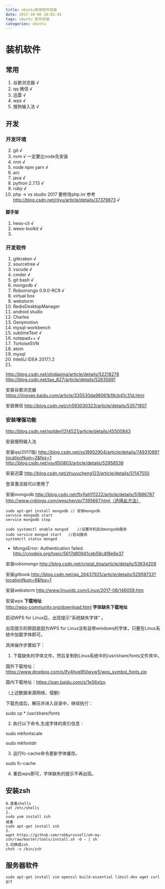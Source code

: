 ```yaml
---
title: ubuntu常用软件安装
date: 2017-10-06 18:02:45
tags: ubuntu 软件安装
categories: ubuntu
---
```


# 装机软件

## 常用
1. 谷歌浏览器 √
4. qq 微信 √
9. 迅雷 √
11. wps √
13. 搜狗输入法 √

## 开发

### 开发环境 
2. git √
1. nvm √ 一定要比node先安装
1. nrm √
2. node npm yarn √
3. arc
4. java √
5. python 2.7.13 √
6. ruby √
7. php -> vs studio 2017 要修改php.ini 参考 http://blog.csdn.net/rilyu/article/details/37379873 √ 

#### 脚手架
1. hexo-cli √
2. weex-toolkit √
3. 





### 开发软件

1. gitkraken √
2. sourcetree √
3. vscode √
4. cmder √
5. git bash √
6. mongodb √
7. Robomongo 0.9.0-RC9 √
8. virtual box
9. webstorm
10. RedisDesktopManager
11. android studio
12. Charles
13. Genymotion
14. mysql-workbench
15. sublimeText √
16. notepad++ √
17. TortoiseSVN
18. atom
19. mysql
20. IntelliJ IDEA 2017.1.2
21. 


http://blog.csdn.net/shidaping/article/details/52218278
http://blog.csdn.net/tao_627/article/details/52635691

安装谷歌浏览器
https://jingyan.baidu.com/article/335530da98061b19cb41c31d.html

安装微信
http://blog.csdn.net/ch593030323/article/details/53571807

<!--more-->
### 安装增强功能
http://blog.csdn.net/golden1314521/article/details/45500843

安装搜狗输入法



安装qq(2017版)
http://blog.csdn.net/xs18952904/article/details/74931089?locationNum=2&fps=1
http://blog.csdn.net/ysy950803/article/details/52958538


安装迅雷
http://blog.csdn.net/zhuyucheng123/article/details/51147550

登录激活就可以使用了

安装mongodb
http://blog.csdn.net/flyfish111222/article/details/51886787
http://www.cnblogs.com/weschen/p/7395667.html（选择此方法）
```
sudo apt-get install mongodb // 安装mongodb
service mongodb start
service mongodb stop
```
```
sudo systemctl enable mongod    //设置开机启动mongodb服务
sudo service mongod start   //启动服务
systemctl status mongod

```

- MongoError: Authentication failed.
http://cnodejs.org/topic/5617d80941ceb58c4f8e6e37



安装robomongo
http://blog.csdn.net/cristal_tina/article/details/53634209


安装gitbook
http://blog.csdn.net/qq_26437925/article/details/52959733?locationNum=8&fps=1

安装webstorm
http://www.linuxidc.com/Linux/2017-08/146059.htm


安装wps
**下载地址**   
 http://wps-community.org/download.html
**字体缺失下载地址**

启动WPS for Linux后，出现提示"系统缺失字体" 。

出现提示的原因是因为WPS for Linux没有自带windows的字体，只要在Linux系统中加载字体即可。

具体操作步骤如下：

1. 下载缺失的字体文件，然后复制到Linux系统中的/usr/share/fonts文件夹中。

国外下载地址：https://www.dropbox.com/s/lfy4hvq95ilwyw5/wps_symbol_fonts.zip

国内下载地址：https://pan.baidu.com/s/1eS6xIzo

（上述数据来源网络，侵删）

下载完成后，解压并进入目录中，继续执行：

sudo cp * /usr/share/fonts

2. 执行以下命令,生成字体的索引信息：

sudo mkfontscale

sudo mkfontdir

3. 运行fc-cache命令更新字体缓存。

sudo fc-cache

4. 重启wps即可，字体缺失的提示不再出现。


## 安装zsh

```
0.查看shells
cat /etc/shells
1.
sudo yum install zsh
或者
sudo apt-get install zsh
2.
wget https://github.com/robbyrussell/oh-my-zsh/raw/master/tools/install.sh -O - | sh
3.切换成zsh
chsh -s /bin/zsh
```


## 服务器软件
```
sudo apt-get install vim openssl build-essential libssl-dev wget curl git 
```